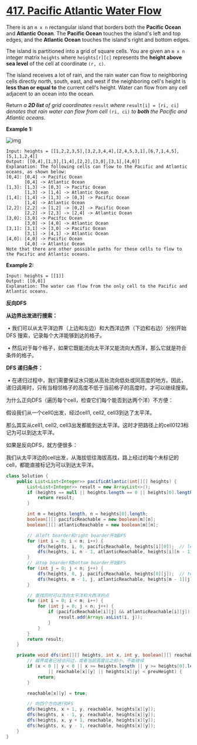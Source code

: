 # [417. Pacific Atlantic Water Flow](https://leetcode.com/problems/pacific-atlantic-water-flow/)

There is an `m x n` rectangular island that borders both the **Pacific Ocean** and **Atlantic Ocean**. The **Pacific Ocean** touches the island's left and top edges, and the **Atlantic Ocean** touches the island's right and bottom edges.

The island is partitioned into a grid of square cells. You are given an `m x n` integer matrix `heights` where `heights[r][c]` represents the **height above sea level** of the cell at coordinate `(r, c)`.

The island receives a lot of rain, and the rain water can flow to neighboring cells directly north, south, east, and west if the neighboring cell's height is **less than or equal to** the current cell's height. Water can flow from any cell adjacent to an ocean into the ocean.

Return *a **2D list** of grid coordinates* `result` *where* `result[i] = [ri, ci]` *denotes that rain water can flow from cell* `(ri, ci)` *to **both** the Pacific and Atlantic oceans*.

 

**Example 1:**

![img](https://assets.leetcode.com/uploads/2021/06/08/waterflow-grid.jpg)

```
Input: heights = [[1,2,2,3,5],[3,2,3,4,4],[2,4,5,3,1],[6,7,1,4,5],[5,1,1,2,4]]
Output: [[0,4],[1,3],[1,4],[2,2],[3,0],[3,1],[4,0]]
Explanation: The following cells can flow to the Pacific and Atlantic oceans, as shown below:
[0,4]: [0,4] -> Pacific Ocean 
       [0,4] -> Atlantic Ocean
[1,3]: [1,3] -> [0,3] -> Pacific Ocean 
       [1,3] -> [1,4] -> Atlantic Ocean
[1,4]: [1,4] -> [1,3] -> [0,3] -> Pacific Ocean 
       [1,4] -> Atlantic Ocean
[2,2]: [2,2] -> [1,2] -> [0,2] -> Pacific Ocean 
       [2,2] -> [2,3] -> [2,4] -> Atlantic Ocean
[3,0]: [3,0] -> Pacific Ocean 
       [3,0] -> [4,0] -> Atlantic Ocean
[3,1]: [3,1] -> [3,0] -> Pacific Ocean 
       [3,1] -> [4,1] -> Atlantic Ocean
[4,0]: [4,0] -> Pacific Ocean 
       [4,0] -> Atlantic Ocean
Note that there are other possible paths for these cells to flow to the Pacific and Atlantic oceans.
```

**Example 2:**

```
Input: heights = [[1]]
Output: [[0,0]]
Explanation: The water can flow from the only cell to the Pacific and Atlantic oceans.
```

 **反向DFS**

**从边界出发进行搜索：**

​	•	我们可以从太平洋边界（上边和左边）和大西洋边界（下边和右边）分别开始 DFS 搜索，记录每个大洋能够到达的格子。

​	•	然后对于每个格子，如果它既能流向太平洋又能流向大西洋，那么它就是符合条件的格子。

**DFS 递归条件：**

​	•	在递归过程中，我们需要保证水只能从高处流向低处或同高度的地方。因此，递归调用时，只有当相邻格子的高度不低于当前格子的高度时，才可以继续搜索。



为什么正向DFS（遍历每个cell，检查它们每个能否到达两个洋）不方便：

假设我们从一个cell0出发，经过cell1, cell2, cell3到达了太平洋。

那么其实从cell1, cell2, cell3出发都能到达太平洋。这时才把路径上的cell0123标记为可以到达太平洋。

如果是反向DFS，就方便很多：

我们从太平洋边的cell出发，从海拔低往海拔高找，路上经过的每个未标记的cell，都能直接标记为可以到达太平洋。

```java
class Solution {
    public List<List<Integer>> pacificAtlantic(int[][] heights) {
        List<List<Integer>> result = new ArrayList<>();
        if (heights == null || heights.length == 0 || heights[0].length == 0) {
            return result;
        }

        int m = heights.length, n = heights[0].length;
        boolean[][] pacificReachable = new boolean[m][n];
        boolean[][] atlanticReachable = new boolean[m][n];

        // 从left boarder和right boarder开始DFS
        for (int i = 0; i < m; i++) {
            dfs(heights, i, 0, pacificReachable, heights[i][0]);  // left boarder属于太平洋
            dfs(heights, i, n - 1, atlanticReachable, heights[i][n - 1]);  // right boarder属于大西洋
        }
        // 从top boarder和bottom boarder开始DFS
        for (int j = 0; j < n; j++) {
            dfs(heights, 0, j, pacificReachable, heights[0][j]);  // top boarder属于太平洋
            dfs(heights, m - 1, j, atlanticReachable, heights[m - 1][j]);  // bottom boarder属于大西洋
        }

        // 查找同时可以流向太平洋和大西洋的点
        for (int i = 0; i < m; i++) {
            for (int j = 0; j < n; j++) {
                if (pacificReachable[i][j] && atlanticReachable[i][j]) {
                    result.add(Arrays.asList(i, j));
                }
            }
        }
        return result;
    }

    private void dfs(int[][] heights, int x, int y, boolean[][] reachable, int prevHeight) {
        // 越界或者已经访问过，或者当前高度比之前小，不能继续
        if (x < 0 || y < 0 || x >= heights.length || y >= heights[0].length 
                || reachable[x][y] || heights[x][y] < prevHeight) {
            return;
        }

        reachable[x][y] = true;

        // 向四个方向进行DFS
        dfs(heights, x + 1, y, reachable, heights[x][y]);
        dfs(heights, x - 1, y, reachable, heights[x][y]);
        dfs(heights, x, y + 1, reachable, heights[x][y]);
        dfs(heights, x, y - 1, reachable, heights[x][y]);
    }
}
```

